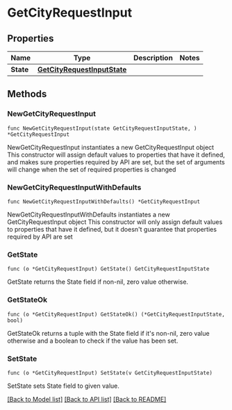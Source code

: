 # GetCityRequestInput

## Properties

Name | Type | Description | Notes
------------ | ------------- | ------------- | -------------
**State** | [**GetCityRequestInputState**](GetCityRequestInputState.md) |  | 

## Methods

### NewGetCityRequestInput

`func NewGetCityRequestInput(state GetCityRequestInputState, ) *GetCityRequestInput`

NewGetCityRequestInput instantiates a new GetCityRequestInput object
This constructor will assign default values to properties that have it defined,
and makes sure properties required by API are set, but the set of arguments
will change when the set of required properties is changed

### NewGetCityRequestInputWithDefaults

`func NewGetCityRequestInputWithDefaults() *GetCityRequestInput`

NewGetCityRequestInputWithDefaults instantiates a new GetCityRequestInput object
This constructor will only assign default values to properties that have it defined,
but it doesn't guarantee that properties required by API are set

### GetState

`func (o *GetCityRequestInput) GetState() GetCityRequestInputState`

GetState returns the State field if non-nil, zero value otherwise.

### GetStateOk

`func (o *GetCityRequestInput) GetStateOk() (*GetCityRequestInputState, bool)`

GetStateOk returns a tuple with the State field if it's non-nil, zero value otherwise
and a boolean to check if the value has been set.

### SetState

`func (o *GetCityRequestInput) SetState(v GetCityRequestInputState)`

SetState sets State field to given value.



[[Back to Model list]](../README.md#documentation-for-models) [[Back to API list]](../README.md#documentation-for-api-endpoints) [[Back to README]](../README.md)


